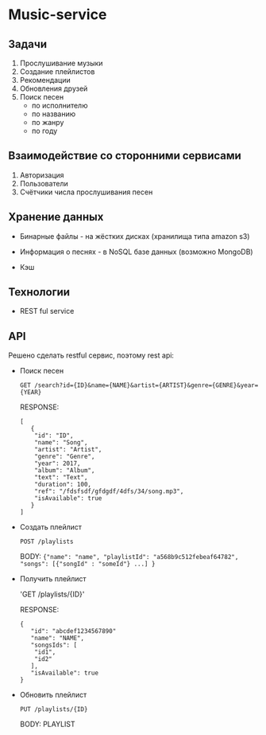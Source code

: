 # Music-service

## Задачи

1. Прослушивание музыки
2. Создание плейлистов
3. Рекомендации
4. Обновления друзей
5. Поиск песен
    * по исполнителю
    * по названию
    * по жанру
    * по году

## Взаимодействие со сторонними сервисами

1. Авторизация
2. Пользователи
3. Счётчики числа прослушивания песен 

## Хранение данных

* Бинарные файлы - на жёстких дисках (хранилища типа amazon s3)
* Информация о песнях - в NoSQL базе данных (возможно MongoDB)

* Кэш

## Технологии
   * REST ful service

## API
Решено сделать restful сервис, поэтому rest api:

* Поиск песен

   `GET /search?id={ID}&name={NAME}&artist={ARTIST}&genre={GENRE}&year={YEAR}`

   RESPONSE:
   ```
   [
      {
       "id": "ID",
       "name": "Song",
       "artist": "Artist",
       "genre": "Genre",
       "year": 2017,
       "album": "Album",
       "text": "Text",
       "duration": 100,
       "ref": "/fdsfsdf/gfdgdf/4dfs/34/song.mp3",
       "isAvailable": true
      }
   ]
   ```

* Создать плейлист

   `POST /playlists`

   BODY: `{"name": "name", "playlistId": "a568b9c512febeaf64782", "songs": [{"songId" : "someId"} ...] }`
 
* Получить плейлист

   'GET /playlists/{ID}' 
   
   RESPONSE:
   ```
   {
      "id": "abcdef1234567890"
      "name": "NAME",
      "songsIds": [
       "id1",
       "id2"
      ],
      "isAvailable": true
   }
   ```
   
* Обновить плейлист
   
   `PUT /playlists/{ID}`
   
   BODY: PLAYLIST
 
